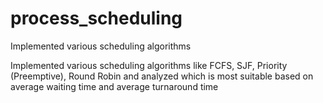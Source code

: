 # process_scheduling
Implemented various scheduling algorithms

Implemented various scheduling algorithms like FCFS, SJF, Priority (Preemptive), Round Robin and analyzed which is most suitable based on average waiting time and average turnaround time

